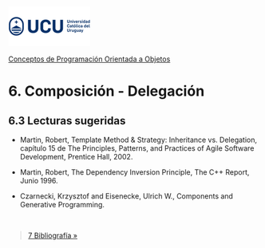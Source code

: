![UCU](../../Assets/logo-ucu.png)

[Conceptos de Programación Orientada a Objetos](../../)


# 6. Composición - Delegación

## 6.3 Lecturas sugeridas

- Martin, Robert, Template Method & Strategy: Inheritance vs. Delegation, capítulo 15 de The Principles, Patterns, and Practices of Agile Software Development, Prentice Hall, 2002.

- Martin, Robert, The Dependency Inversion Principle, The C++ Report, Junio 1996.

- Czarnecki, Krzysztof and Eisenecke, Ulrich W., Components and Generative Programming.

<br>

> [7 Bibliografía »](../7_Bibliografia/Bibliografia.md)

</br>